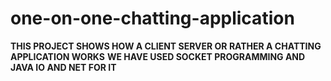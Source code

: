 # one-on-one-chatting-application
**THIS PROJECT SHOWS HOW A CLIENT SERVER OR RATHER A CHATTING APPLICATION WORKS**
**WE HAVE USED SOCKET PROGRAMMING AND JAVA IO AND NET FOR IT**
